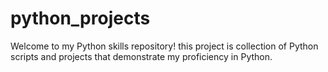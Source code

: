 # python_projects
Welcome to my Python skills repository! this project is collection of Python scripts and projects that demonstrate my proficiency in Python.
